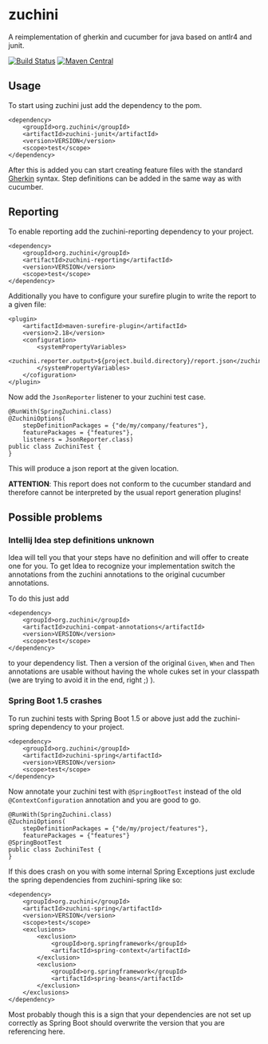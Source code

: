 zuchini
=======

A reimplementation of gherkin and cucumber for java based on antlr4 and junit.

[![Build Status](https://img.shields.io/travis/jhorstmann/zuchini.svg)](https://travis-ci.org/jhorstmann/zuchini)
[![Maven Central](https://img.shields.io/maven-central/v/org.zuchini/zuchini-junit.svg)](https://search.maven.org/#artifactdetails%7Corg.zuchini%7Czuchini-junit%7C0.2.0%7Cjar)

## Usage

To start using zuchini just add the dependency to the pom.
````        
<dependency>
    <groupId>org.zuchini</groupId>
    <artifactId>zuchini-junit</artifactId>
    <version>VERSION</version>
    <scope>test</scope>
</dependency>
````

After this is added you can start creating feature files with the standard [Gherkin](https://github.com/cucumber/cucumber/wiki/Gherkin) syntax.
Step definitions can be added in the same way as with cucumber.

## Reporting

To enable reporting add the zuchini-reporting dependency to your project.
````        
<dependency>
    <groupId>org.zuchini</groupId>
    <artifactId>zuchini-reporting</artifactId>
    <version>VERSION</version>
    <scope>test</scope>
</dependency>
````

Additionally you have to configure your surefire plugin to write the report to a given file:
````
<plugin>
    <artifactId>maven-surefire-plugin</artifactId>
    <version>2.18</version>
    <configuration>
        <systemPropertyVariables>
            <zuchini.reporter.output>${project.build.directory}/report.json</zuchini.reporter.output>
        </systemPropertyVariables>
    </cofiguration>
</plugin>
````

Now add the `JsonReporter` listener to your zuchini test case.
````
@RunWith(SpringZuchini.class)
@ZuchiniOptions(
    stepDefinitionPackages = {"de/my/company/features"},
    featurePackages = {"features"},
    listeners = JsonReporter.class)
public class ZuchiniTest {
}
````

This will produce a json report at the given location.

**ATTENTION**: This report does not conform to the cucumber standard and therefore cannot be interpreted by the usual report generation plugins! 


## Possible problems

### Intellij Idea step definitions unknown

Idea will tell you that your steps have no definition and will offer to create one for you. To get Idea to recognize your implementation
switch the annotations from the zuchini annotations to the original cucumber annotations.

To do this just add
````        
<dependency>
    <groupId>org.zuchini</groupId>
    <artifactId>zuchini-compat-annotations</artifactId>
    <version>VERSION</version>
    <scope>test</scope>
</dependency>
````
to your dependency list. Then a version of the original `Given`, `When` and `Then` annotations are usable without having the whole cukes set in your classpath (we are trying to avoid it in the end, right ;) ).

### Spring Boot 1.5 crashes


To run zuchini tests with Spring Boot 1.5 or above just add the zuchini-spring dependency to your project.
````        
<dependency>
    <groupId>org.zuchini</groupId>
    <artifactId>zuchini-spring</artifactId>
    <version>VERSION</version>
    <scope>test</scope>
</dependency>
````
Now annotate your zuchini test with `@SpringBootTest` instead of the old `@ContextConfiguration` annotation and you are good to go.

````
@RunWith(SpringZuchini.class)
@ZuchiniOptions(
    stepDefinitionPackages = {"de/my/project/features"},
    featurePackages = {"features"}
@SpringBootTest
public class ZuchiniTest {
}

````

If this does crash on you with some internal Spring Exceptions just exclude the spring dependencies from zuchini-spring like so:
````
<dependency>
    <groupId>org.zuchini</groupId>
    <artifactId>zuchini-spring</artifactId>
    <version>VERSION</version>
    <scope>test</scope>
    <exclusions>
        <exclusion>
            <groupId>org.springframework</groupId>
            <artifactId>spring-context</artifactId>
        </exclusion>
        <exclusion>
            <groupId>org.springframework</groupId>
            <artifactId>spring-beans</artifactId>
        </exclusion>
    </exclusions>
</dependency>
````
Most probably though this is a sign that your dependencies are not set up correctly as Spring Boot should overwrite 
the version that you are referencing here.